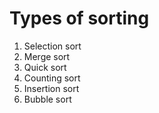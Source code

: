 # Types of sorting
1. Selection sort
2. Merge sort
3. Quick sort
4. Counting sort
5. Insertion sort
6. Bubble sort
